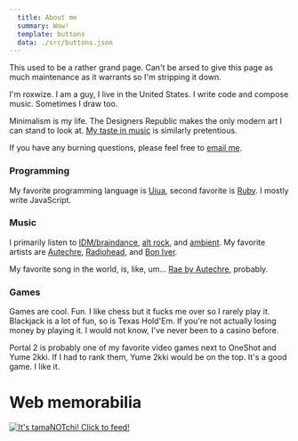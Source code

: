 ```yaml
---
  title: About me
  summary: Wow!
  template: buttons
  data: ./src/buttons.json
---
```


This used to be a rather grand page. Can't be arsed to give this page as much maintenance as it warrants so I'm stripping it down.

I'm roxwize. I am a guy, I live in the United States. I write code and compose music. Sometimes I draw too.

Minimalism is my life. The Designers Republic makes the only modern art I can stand to look at. [My taste in music](#rh-music) is similarly pretentious.

If you have any burning questions, please feel free to [email me](mailto:biscordbro@gmail.com).

### Programming

My favorite programming language is [Uiua](https://www.uiua.org/), second favorite is [Ruby](https://www.ruby-lang.org/). I mostly write JavaScript.

### Music

I primarily listen to [IDM/braindance](https://en.wikipedia.org/wiki/Intelligent_dance_music), [alt rock](https://en.wikipedia.org/wiki/Alternative_rock), and [ambient](https://en.wikipedia.org/wiki/Ambient_music). My favorite artists are [Autechre](https://www.last.fm/user/thekillective/library/music/Autechre), [Radiohead](https://www.last.fm/user/thekillective/library/music/Radiohead), and [Bon Iver](https://www.last.fm/user/thekillective/library/music/Bon+Iver).

My favorite song in the world, is, like, um... [Rae by Autechre](https://www.youtube.com/watch?v=jWy9O6MdSJM), probably.

### Games

Games are cool. Fun. I like chess but it fucks me over so I rarely play it. Blackjack is a lot of fun, so is Texas Hold'Em. If you're not actually losing money by playing it. I would not know, I've never been to a casino before.

Portal 2 is probably one of my favorite video games next to OneShot and Yume 2kki. If I had to rank them, Yume 2kki would be on the top. It's a good game. I like it.

# Web memorabilia

<a href="https://tamanotchi.world/8684c"><img src="https://tamanotchi.world/i2/8684" alt="It's tamaNOTchi! Click to feed!"></a>
